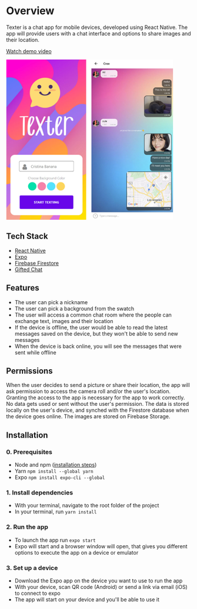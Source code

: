 # Overview

Texter is a chat app for mobile devices, developed using React Native. The app will provide users with a chat interface and options to share images and their location.

[Watch demo video](https://youtu.be/v2cBHqAgDdA)

<img width="454" height="434" src="https://github.com/MichiyoYo/texter/blob/main/demo/texter-screenshots.jpg" alt="A screenshot of the app's screens">

## Tech Stack

- [React Native](https://reactnative.dev/)
- [Expo](https://expo.dev/)
- [Firebase Firestore](https://firebase.google.com/)
- [Gifted Chat](https://github.com/FaridSafi/react-native-gifted-chat)

## Features

- The user can pick a nickname
- The user can pick a background from the swatch
- The user will access a common chat room where the people can exchange text, images and their location
- If the device is offline, the user would be able to read the latest messages saved on the device, but they won't be able to send new messages
- When the device is back online, you will see the messages that were sent while offline

## Permissions

When the user decides to send a picture or share their location, the app will ask permission to access the camera roll and/or the user's location.
Granting the access to the app is necessary for the app to work correctly.
No data gets used or sent without the user's permission.
The data is stored locally on the user's device, and synched with the Firestore database when the device goes online.
The images are stored on Firebase Storage.

## Installation

### 0. Prerequisites

- Node and npm ([installation steps](https://docs.npmjs.com/downloading-and-installing-node-js-and-npm))
- Yarn `npm install --global yarn`
- Expo `npm install expo-cli --global`

### 1. Install dependencies

- With your terminal, navigate to the root folder of the project
- In your terminal, run `yarn install`

### 2. Run the app

- To launch the app run `expo start`
- Expo will start and a browser window will open, that gives you different options to execute the app on a device or emulator

### 3. Set up a device

- Download the Expo app on the device you want to use to run the app
- With your device, scan QR code (Android) or send a link via email (iOS) to connect to expo
- The app will start on your device and you'll be able to use it
